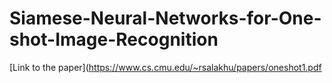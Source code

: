 # Siamese-Neural-Networks-for-One-shot-Image-Recognition
[Link to the paper](https://www.cs.cmu.edu/~rsalakhu/papers/oneshot1.pdf
